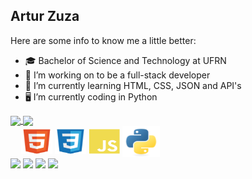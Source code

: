 ## Artur Zuza


Here are some info to know me a little better:

- 🎓 Bachelor of Science and Technology at UFRN
- 🔭 I’m working on to be a full-stack developer
- 🌱 I’m currently learning HTML, CSS, JSON and API's 
- 🖥️ I’m currently coding in Python
<div>
  <a href="https://github.com/ArturZuza">
    <img height=150 align="center" src="https://github-readme-stats.vercel.app/api?username=ArturZuza&include_all_commits=true&show_icons=true&locale=en&theme=vue-dark&rank_icon=github"/>
  </a>
  <a href="https://github.com/ArturZuza">
    <img height=150 align="center" src="https://github-readme-stats.vercel.app/api/top-langs/?username=ArturZuza&hide_progress=true&theme=vue-dark&layout=compact&langs_count=8&card_width=250"/>
  </a>
</div>
ㅤ
<div style="display: inline-block">
  <img align="center" alt="zuza-HTML" height="40" width="50" src="https://raw.githubusercontent.com/devicons/devicon/master/icons/html5/html5-original.svg">
  <img align="center" alt="zuza-CSS" height="40" width="50" src="https://raw.githubusercontent.com/devicons/devicon/master/icons/css3/css3-original.svg">
  <img align="center" alt="zuza-JS" height="40" width="50" src="https://raw.githubusercontent.com/devicons/devicon/master/icons/javascript/javascript-plain.svg">
  <img align="center" alt="zuza-Python" height="50" width="60" src="https://raw.githubusercontent.com/devicons/devicon/master/icons/python/python-original.svg">
</div>

<div>
<a target="_blank" href="mailto:arturzuzadiniz7@gmail.com"><img align="center" src="https://img.shields.io/badge/Gmail-D14836?style=for-the-badge&logo=gmail&logoColor=white"></a>
<a target="_blank" href="https://www.linkedin.com/in/arturzuza/"><img align="center" src="https://img.shields.io/badge/LinkedIn-0077B5?style=for-the-badge&logo=linkedin&logoColor=white"></a>
<a target="_blank" href="https://open.spotify.com/user/6wnk7pvyvu1qyifip5nmt2vcv?si=4e4282ef9d3e4483"><img align="center" src="https://img.shields.io/badge/Spotify-1ED760?&style=for-the-badge&logo=spotify&logoColor=white"></a>
<a target="_blank" href="https://linktr.ee/ArturZuza"><img align="center" src="https://img.shields.io/badge/linktree-39E09B?style=for-the-badge&logo=linktree&logoColor=white"></a>
</div>
